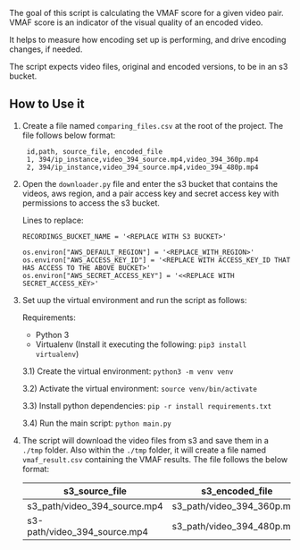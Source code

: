 
The goal of this script is calculating the VMAF score for a given video pair.
VMAF score is an indicator of the visual quality of an encoded video. 

It helps to measure how encoding set up is performing, and drive encoding changes, if needed.

The script expects video files, original and encoded versions, to be in an s3 bucket.

## How to Use it

1) Create a file named `comparing_files.csv` at the root of the project.
   The file follows below format:
   
   ```
    id,path, source_file, encoded_file
    1, 394/ip_instance,video_394_source.mp4,video_394_360p.mp4
    2, 394/ip_instance,video_394_source.mp4,video_394_480p.mp4

   ```
   
2) Open the `downloader.py` file and enter the s3 bucket that contains the videos, aws region, and a pair access key and secret access key with permissions to access the s3 bucket. 

    Lines to replace:
    
    ```
   RECORDINGS_BUCKET_NAME = '<REPLACE WITH S3 BUCKET>'
   ```
   
   ```
   os.environ["AWS_DEFAULT_REGION"] = '<REPLACE_WITH_REGION>'
   os.environ["AWS_ACCESS_KEY_ID"] = '<REPLACE WITH ACCESS_KEY_ID THAT HAS ACCESS TO THE ABOVE BUCKET>'
   os.environ["AWS_SECRET_ACCESS_KEY"] = '<<REPLACE WITH SECRET_ACCESS_KEY>'
   ```

3) Set uup the virtual environment and run the script as follows:
    
    Requirements: 
     * Python 3
     * Virtualenv (Install it executing the following: `pip3 install virtualenv`)
        
   3.1) Create the virtual environment:
        `python3 -m venv venv`
        
   3.2) Activate the virtual environment:
        `source venv/bin/activate`
   
   3.3) Install python dependencies:
        `pip -r install requirements.txt`
        
   3.4) Run the main script:
        `python main.py`
        
4) The script will download the video files from s3 and save them in 
    a `./tmp` folder. Also within the `./tmp` folder, it will create a file named `vmaf_result.csv` containing the VMAF results. The file follows the below format:
     
     | s3_source_file | s3_encoded_file | vmaf_average | vmaf_stdev | vmaf_min | vmaf_max |
     |----------------|-----------------|--------------|------------|----------|----------|
     |s3_path/video_394_source.mp4|s3_path/video_394_360p.mp4|0.5934425942700652|0.4905720658824808|0.0|2.7422|
     |s3-path/video_394_source.mp4|s3_path/video_394_480p.mp4|0.6660551232357278|0.5191834959062602|0.0|2.8167|

    
    
